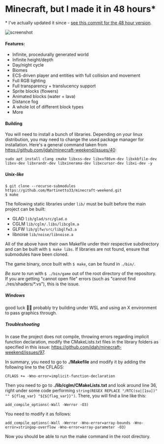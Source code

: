 # Minecraft, but I made it in 48 hours*

\* I've actually updated it since - [see this commit for the 48 hour version](https://github.com/jdah/minecraft-weekend/tree/cb19738305804b5734faa7118c1c784f26ff9463).

![screenshot](screenshots/1.png)

#### Features:
- Infinite, procedurally generated world
- Infinite height/depth
- Day/night cycle
- Biomes
- ECS-driven player and entities with full collision and movement
- Full RGB lighting
- Full transparency + translucency support
- Sprite blocks (flowers)
- Animated blocks (water + lava)
- Distance fog
- A whole lot of different block types
- More

#### Building

You will need to install a bunch of libraries. Depending on your linux distribution, you may need to change the used package manager for installation. Here's a general command taken from https://github.com/jdah/minecraft-weekend/issues/40:
```
sudo apt install clang cmake libxss-dev libxxf86vm-dev libxkbfile-dev libxv-dev libxrandr-dev libxinerama-dev libxcursor-dev libxi-dev -y
```

##### Unix-like
`$ git clone --recurse-submodules https://github.com/Martinetto33/minecraft-weekend.git`\
`$ make`

The following static libraries under `lib/` must be built before the main project can be built:

- GLAD `lib/glad/src/glad.o`
- CGLM `lib/cglm/.libs/libcglm.a`
- GLFW `lib/glfw/src/libglfw3.a`
- libnoise `lib/noise/libnoise.a`

All of the above have their own Makefile under their respective subdirectory and can be built with `$ make libs`.
If libraries are not found, ensure that submodules have been cloned.

The game binary, once built with `$ make`, can be found in `./bin/`.

*Be sure* to run with `$ ./bin/game` out of the root directory of the repository.
If you are getting "cannot open file" errors (such as "cannot find ./res/shaders/*.vs"), this is the issue. 

##### Windows

good luck 🤷‍♂️ probably try building under WSL and using an X environment to pass graphics through.

##### Troubleshooting

In case the project does not compile, throwing errors regarding implicit function declaration, modify the CMakeLists.txt files in the library folders as specified in this issue: https://github.com/jdah/minecraft-weekend/issues/97.

In summary, you need to go to **./Makefile** and modify it by adding the following line to the CFLAGS:

```
CFLAGS += -Wno-error=implicit-function-declaration
```

Then you need to go to **./lib/cglm/CMakeLists.txt** and look around line 36, right under some code performing ``string(REGEX REPLACE "/RTC(su|[1su])" "" ${flag_var} "${${flag_var}}")``. There, you will find a line like this:

```
add_compile_options(-Wall -Werror -O3)
```
You need to modify it as follows:
```
add_compile_options(-Wall -Werror -Wno-error=array-bounds -Wno-error=stringop-overflow -Wno-error=array-parameter -O3)
```

Now you should be able to run the make command in the root directory.
